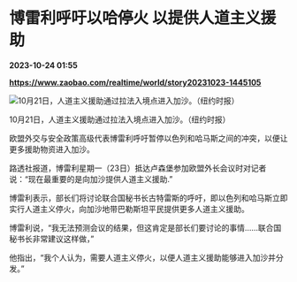 # 博雷利呼吁以哈停火 以提供人道主义援助

**2023-10-24 01:55**

**https://www.zaobao.com/realtime/world/story20231023-1445105**

![10月21日，人道主义援助通过拉法入境点进入加沙。（纽约时报）](https://static.zaobao.com/s3fs-public/styles/article_large_full/public/articles/2023/10/23/ISRAELGAZA80.jpg?itok=SlhD8SXw "10月21日，人道主义援助通过拉法入境点进入加沙。（纽约时报）")

10月21日，人道主义援助通过拉法入境点进入加沙。（纽约时报）

欧盟外交与安全政策高级代表博雷利呼吁暂停以色列和哈马斯之间的冲突，以便让更多援助物资进入加沙。

路透社报道，博雷利星期一（23日）抵达卢森堡参加欧盟外长会议时对记者说：“现在最重要的是向加沙提供人道主义援助.”

博雷利表示，部长们将讨论联合国秘书长古特雷斯的呼吁，即以色列和哈马斯立即实行人道主义停火，向加沙地带巴勒斯坦平民提供更多人道主义援助。

博雷利说，“我无法预测会议的结果，但这肯定是部长们要讨论的事情......联合国秘书长非常建议这样做，”

他指出，“我个人认为，需要人道主义停火，以便人道主义援助能够进入加沙并分发。”
